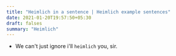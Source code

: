 ```yaml
---
title: "Heimlich in a sentence | Heimlich example sentences"
date: 2021-01-20T19:57:50+05:30
draft: falses
summary: "Heimlich"
---
```

- We can't just ignore i'll `heimlich` you, sir.
                 
